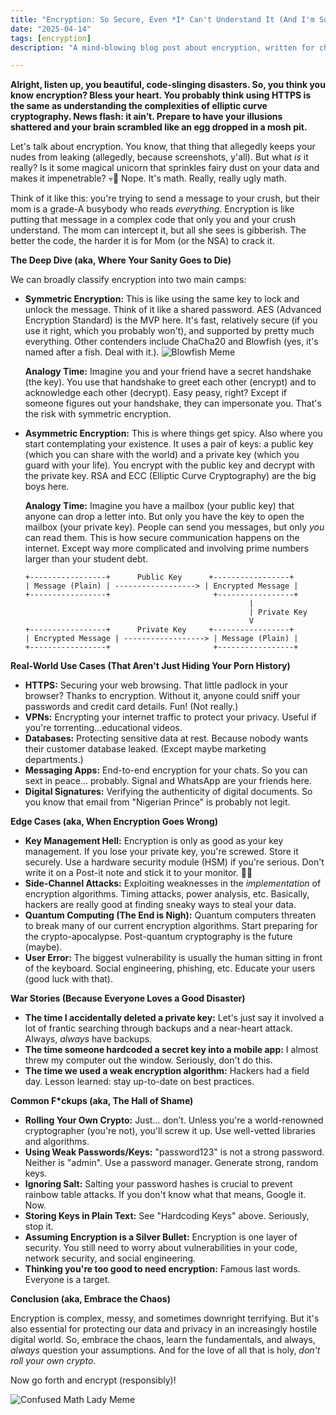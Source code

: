 ```yaml
---
title: "Encryption: So Secure, Even *I* Can't Understand It (And I'm Supposed to Write About It)"
date: "2025-04-14"
tags: [encryption]
description: "A mind-blowing blog post about encryption, written for chaotic Gen Z engineers. Prepare for existential dread and maybe, just maybe, understanding."

---
```


**Alright, listen up, you beautiful, code-slinging disasters. So, you think you know encryption? Bless your heart. You probably think using HTTPS is the same as understanding the complexities of elliptic curve cryptography. News flash: it ain’t. Prepare to have your illusions shattered and your brain scrambled like an egg dropped in a mosh pit.**

Let's talk about encryption. You know, that thing that allegedly keeps your nudes from leaking (allegedly, because screenshots, y'all). But what *is* it really? Is it some magical unicorn that sprinkles fairy dust on your data and makes it impenetrable? 💀🙏 Nope. It's math. Really, really ugly math.

Think of it like this: you're trying to send a message to your crush, but their mom is a grade-A busybody who reads *everything*. Encryption is like putting that message in a complex code that only you and your crush understand. The mom can intercept it, but all she sees is gibberish. The better the code, the harder it is for Mom (or the NSA) to crack it.

**The Deep Dive (aka, Where Your Sanity Goes to Die)**

We can broadly classify encryption into two main camps:

*   **Symmetric Encryption:** This is like using the same key to lock and unlock the message. Think of it like a shared password. AES (Advanced Encryption Standard) is the MVP here. It's fast, relatively secure (if you use it right, which you probably won't), and supported by pretty much everything. Other contenders include ChaCha20 and Blowfish (yes, it's named after a fish. Deal with it.).
    ![Blowfish Meme](https://i.imgflip.com/247z8o.jpg)

    **Analogy Time:** Imagine you and your friend have a secret handshake (the key). You use that handshake to greet each other (encrypt) and to acknowledge each other (decrypt). Easy peasy, right? Except if someone figures out your handshake, they can impersonate you. That's the risk with symmetric encryption.

*   **Asymmetric Encryption:** This is where things get spicy. Also where you start contemplating your existence. It uses a pair of keys: a public key (which you can share with the world) and a private key (which you guard with your life). You encrypt with the public key and decrypt with the private key. RSA and ECC (Elliptic Curve Cryptography) are the big boys here.

    **Analogy Time:** Imagine you have a mailbox (your public key) that anyone can drop a letter into. But only you have the key to open the mailbox (your private key). People can send you messages, but only *you* can read them. This is how secure communication happens on the internet. Except way more complicated and involving prime numbers larger than your student debt.

    ```ascii
    +-----------------+      Public Key      +-----------------+
    | Message (Plain) | ------------------> | Encrypted Message |
    +-----------------+                       +-----------------+
                                                      |
                                                      | Private Key
                                                      V
    +-----------------+      Private Key     +-----------------+
    | Encrypted Message | ------------------> | Message (Plain) |
    +-----------------+                       +-----------------+
    ```

**Real-World Use Cases (That Aren't Just Hiding Your Porn History)**

*   **HTTPS:** Securing your web browsing. That little padlock in your browser? Thanks to encryption. Without it, anyone could sniff your passwords and credit card details. Fun! (Not really.)
*   **VPNs:** Encrypting your internet traffic to protect your privacy. Useful if you're torrenting...educational videos.
*   **Databases:** Protecting sensitive data at rest. Because nobody wants their customer database leaked. (Except maybe marketing departments.)
*   **Messaging Apps:** End-to-end encryption for your chats. So you can sext in peace... probably. Signal and WhatsApp are your friends here.
*   **Digital Signatures:** Verifying the authenticity of digital documents. So you know that email from "Nigerian Prince" is probably not legit.

**Edge Cases (aka, When Encryption Goes Wrong)**

*   **Key Management Hell:** Encryption is only as good as your key management. If you lose your private key, you're screwed. Store it securely. Use a hardware security module (HSM) if you're serious. Don't write it on a Post-it note and stick it to your monitor. 🤦‍♀️
*   **Side-Channel Attacks:** Exploiting weaknesses in the *implementation* of encryption algorithms. Timing attacks, power analysis, etc. Basically, hackers are really good at finding sneaky ways to steal your data.
*   **Quantum Computing (The End is Nigh):** Quantum computers threaten to break many of our current encryption algorithms. Start preparing for the crypto-apocalypse. Post-quantum cryptography is the future (maybe).
*   **User Error:** The biggest vulnerability is usually the human sitting in front of the keyboard. Social engineering, phishing, etc. Educate your users (good luck with that).

**War Stories (Because Everyone Loves a Good Disaster)**

*   **The time I accidentally deleted a private key:** Let's just say it involved a lot of frantic searching through backups and a near-heart attack. Always, *always* have backups.
*   **The time someone hardcoded a secret key into a mobile app:** I almost threw my computer out the window. Seriously, don't do this.
*   **The time we used a weak encryption algorithm:** Hackers had a field day. Lesson learned: stay up-to-date on best practices.

**Common F*ckups (aka, The Hall of Shame)**

*   **Rolling Your Own Crypto:** Just… don’t. Unless you're a world-renowned cryptographer (you're not), you'll screw it up. Use well-vetted libraries and algorithms.
*   **Using Weak Passwords/Keys:** "password123" is not a strong password. Neither is "admin". Use a password manager. Generate strong, random keys.
*   **Ignoring Salt:** Salting your password hashes is crucial to prevent rainbow table attacks. If you don't know what that means, Google it. Now.
*   **Storing Keys in Plain Text:** See "Hardcoding Keys" above. Seriously, stop it.
*   **Assuming Encryption is a Silver Bullet:** Encryption is one layer of security. You still need to worry about vulnerabilities in your code, network security, and social engineering.
*   **Thinking you're too good to need encryption:** Famous last words. Everyone is a target.

**Conclusion (aka, Embrace the Chaos)**

Encryption is complex, messy, and sometimes downright terrifying. But it's also essential for protecting our data and privacy in an increasingly hostile digital world. So, embrace the chaos, learn the fundamentals, and always, *always* question your assumptions. And for the love of all that is holy, *don't roll your own crypto*.

Now go forth and encrypt (responsibly)!

![Confused Math Lady Meme](https://i.kym-cdn.com/photos/images/newsfeed/002/369/801/6ca.jpg)
